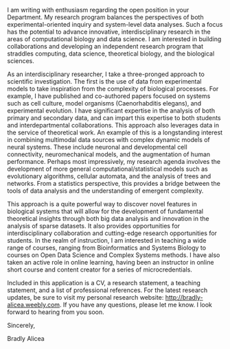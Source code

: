 I am writing with enthusiasm regarding the open position in your Department. My research program balances the perspectives of both experimental-oriented inquiry and system-level data analyses. Such a focus has the potential to advance innovative, interdisciplinary research in the areas of computational biology and data science. I am interested in building collaborations and developing an independent research program that straddles computing, data science, theoretical biology, and the biological sciences. 

As an interdisciplinary researcher, I take a three-pronged approach to scientific investigation. The first is the use of data from experimental models to take inspiration from the complexity of biological processes. For example, I have published and co-authored papers focused on systems such as cell culture, model organisms (Caenorhabditis elegans), and experimental evolution. I have significant expertise in the analysis of both primary and secondary data, and can impart this expertise to both students and interdepartmental collaborations. This approach also leverages data in the service of theoretical work. An example of this is a longstanding interest in combining multimodal data sources with complex dynamic models of neural systems. These include neuronal and developmental cell connectivity, neuromechanical models, and the augmentation of human performance. Perhaps most impressively, my research agenda involves the development of more general computational/statistical models such as evolutionary algorithms, cellular automata, and the analysis of trees and networks. From a statistics perspective, this provides a bridge between the tools of data analysis and the understanding of emergent complexity.

This approach is a quite powerful way to discover novel features in biological systems that will allow for the development of fundamental theoretical insights through both big data analysis and innovation in the analysis of sparse datasets. It also provides opportunities for interdisciplinary collaboration and cutting-edge research opportunities for students. In the realm of instruction, I am interested in teaching a wide range of courses, ranging from Bioinformatics and Systems Biology to courses on Open Data Science and Complex Systems methods. I have also taken an active role in online learning, having been an instructor in online short course and content creator for a series of microcredentials.

Included in this application is a CV, a research statement, a teaching statement, and a list of professional references. For the latest research updates, be sure to visit my personal research website: http://bradly-alicea.weebly.com. If you have any questions, please let me know. I look forward to hearing from you soon.

Sincerely,

Bradly Alicea
